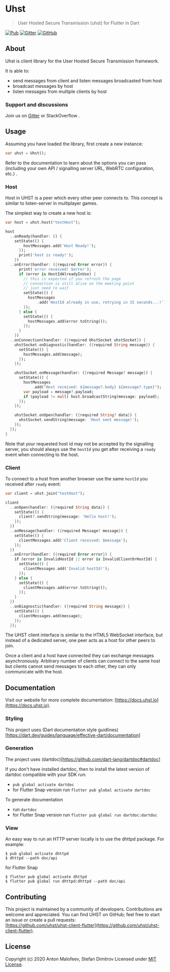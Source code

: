 # Uhst

> User Hosted Secure Transmission (uhst) for Flutter in Dart

[![Pub](https://img.shields.io/pub/v/rxdart.svg)](https://pub.dartlang.org/packages/uhst)
[![Gitter](https://badges.gitter.im/uhst/community.svg)](https://gitter.im/uhst/community?utm_source=badge&utm_medium=badge&utm_campaign=pr-badge)
[![GitHub](https://img.shields.io/github/license/uhst/uhst-client-flutter)](LICENSE)

## About

Uhst is client library for the User Hosted Secure Transmission framework.

It is able to:

- send messages from client and listen messages broadcasted from host
- broadcast messages by host
- listen messages from multiple clients by host

### Support and discussions

Join us on [Gitter](https://gitter.im/uhst/community?utm_source=share-link&utm_medium=link&utm_campaign=share-link) or StackOverflow .

## Usage

Assuming you have loaded the library, first create a new instance:

```dart
var uhst = Uhst();
```

Refer to the documentation to learn about the options you can pass
(including your own API / signalling server URL, WebRTC configuration, etc.) .

### Host

Host in UHST is a peer which every other peer connects to.
This concept is similar to listen-server in multiplayer games.

The simplest way to create a new host is:

```dart
var host = uhst.host("testHost");

host
  ..onReady(handler: () {
    setState(() {
        hostMessages.add('Host Ready!');
      });
      print('host is ready!');
    })
  ..onError(handler: ({required Error error}) {
      print('error received! $error');
      if (error is HostIdAlreadyInUse) {
        // this is expected if you refresh the page
        // connection is still alive on the meeting point
        // just need to wait
        setState(() {
          hostMessages
              .add('HostId already in use, retrying in 15 seconds...!');
        });
      } else {
        setState(() {
          hostMessages.add(error.toString());
        });
      }
    })
  ..onConnection(handler: ({required UhstSocket uhstSocket}) {
    uhstSocket.onDiagnostic(handler: ({required String message}) {
      setState(() {
        hostMessages.add(message);
      });
    });

    uhstSocket.onMessage(handler: ({required Message? message}) {
      setState(() {
        hostMessages
            .add("Host received: ${message?.body} ${message?.type}");
        var payload = message?.payload;
        if (payload != null) host.broadcastString(message: payload);
      });
    });

    uhstSocket.onOpen(handler: ({required String? data}) {
      uhstSocket.sendString(message: 'Host sent message!');
    });
  });
}
```

Note that your requested host id may not be accepted by the signalling server,
you should always use the `hostId` you get after receiving a `ready`
event when connecting to the host.

### Client

To connect to a host from another browser use the same `hostId`
you received after `ready` event:

```dart
var client = uhst.join("testHost");

client
  ..onOpen(handler: ({required String data}) {
    setState(() {
      client?.sendString(message: 'Hello host!');
    });
  })
  ..onMessage(handler: ({required Message? message}) {
    setState(() {
      clientMessages.add('Client received: $message');
    });
  })
  ..onError(handler: ({required Error error}) {
    if (error is InvalidHostId || error is InvalidClientOrHostId) {
      setState(() {
        clientMessages.add('Invalid hostId!');
      });
    } else {
      setState(() {
        clientMessages.add(error.toString());
      });
    }
  })
  ..onDiagnostic(handler: ({required String message}) {
    setState(() {
      clientMessages.add(message);
    });
  });
```

The UHST client interface is similar to the HTML5 WebSocket interface,
but instead of a dedicated server, one peer acts as a host for other peers to join.

Once a client and a host have connected they can exchange messages asynchronously.
Arbitrary number of clients can connect to the same host but clients
cannot send messages to each other, they can only communicate with the host.

## Documentation

Visit our website for more complete documentation: [https://docs.uhst.io](https://docs.uhst.io).

### Styling

This project uses (Dart documentation style guidlines)[https://dart.dev/guides/language/effective-dart/documentation]

### Generation

The project uses (dartdoc)[https://github.com/dart-lang/dartdoc#dartdoc]

If you don't have installed dartdoc, then to install the latest version of dartdoc compatible with your SDK run:

- `pub global activate dartdoc`
- for Flutter Snap version run `flutter pub global activate dartdoc`

To generate documentation

- run `dartdoc`
- for Flutter Snap version run `flutter pub global run dartdoc:dartdoc`

### View

An easy way to run an HTTP server locally is to use the dhttpd package. For example:

```shell
$ pub global activate dhttpd
$ dhttpd --path doc/api
```

for Flutter Snap

```shell
$ flutter pub global activate dhttpd
$ flutter pub global run dhttpd:dhttpd --path doc/api
```

## Contributing

This project is maintained by a community of developers. Contributions are welcome and appreciated.
You can find UHST on GitHub; feel free to start an issue or create a pull requests:<br>
[https://github.com/uhst/uhst-client-flutter](https://github.com/uhst/uhst-client-flutter).

## License

Copyright (c) 2020 Anton Malofeev, Stefan Dimitrov
Licensed under [MIT License](LICENSE).
